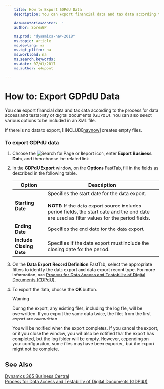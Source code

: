 ```yaml
---
    title: How to Export GDPdU Data
    description: You can export financial data and tax data according to the process for data access and testability of digital documents (GDPdU). You can also select various options to be included in an XML file.

    documentationcenter: ''
    author: SorenGP

    ms.prod: "dynamics-nav-2018"
    ms.topic: article
    ms.devlang: na
    ms.tgt_pltfrm: na
    ms.workload: na
    ms.search.keywords:
    ms.date: 07/01/2017
    ms.author: edupont

---
```

# How to: Export GDPdU Data
You can export financial data and tax data according to the process for data access and testability of digital documents (GDPdU). You can also select various options to be included in an XML file.  

 If there is no data to export, [!INCLUDE[navnow](../../includes/navnow_md.md)] creates empty files.  

### To export GDPdU data  

1. Choose the ![Search for Page or Report](../../media/ui-search/search_small.png "Search for Page or Report icon") icon, enter **Export Business Data**, and then choose the related link.  

2. In the **GDPdU Export** window, on the **Options** FastTab, fill in the fields as described in the following table.  


   |          Option          |                                                                                              Description                                                                                               |
   |--------------------------|--------------------------------------------------------------------------------------------------------------------------------------------------------------------------------------------------------|
   |    **Starting Date**     | Specifies the start date for the data export.<br /><br /> **NOTE:** If the data export source includes period fields, the start date and the end date are used as filter values for the period fields. |
   |     **Ending Date**      |                                                                              Specifies the end date for the data export.                                                                               |
   | **Include Closing Date** |                                                               Specifies if the data export must include the closing date for the period.                                                               |


3. On the **Data Export Record Definition** FastTab, select the appropriate filters to identify the data export and data export record type. For more information, see [Process for Data Access and Testability of Digital Documents (GDPdU)](process-for-data-access-and-testability-of-digital-documents-gdpdu-.md).  

4. To export the data, choose the **OK** button.  

   > [!WARNING]  
   >  During the export, any existing files, including the log file, will be overwritten. If you export the same data twice, the files from the first export are overwritten  

   You will be notified when the export completes. If you cancel the export, or if you close the window, you will also be notified that the export has completed, but the log folder will be empty. However, depending on your configuration, some files may have been exported, but the export might not be complete.  

## See Also
[Dynamics 365 Business Central](https://docs.microsoft.com/dynamics365/business-central/)  
[Process for Data Access and Testability of Digital Documents (GDPdU)](process-for-data-access-and-testability-of-digital-documents-gdpdu-.md)
